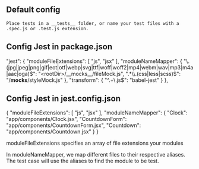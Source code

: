 ## Default config
    Place tests in a __tests__ folder, or name your test files with a .spec.js or .test.js extension. 

## Config Jest in package.json
  "jest": {
    "moduleFileExtensions": [
      "js",
      "jsx"
    ],
    "moduleNameMapper": {
      "\\.(jpg|jpeg|png|gif|eot|otf|webp|svg|ttf|woff|woff2|mp4|webm|wav|mp3|m4a|aac|oga)$": "<rootDir>/__mocks__/fileMock.js",
      ".*\\.(css|less|scss)$": "<rootDir>/__mocks__/styleMock.js"
    },
    "transform": {
      "^.+\\.js$": "babel-jest"
    }
  },


## Config Jest in jest.config.json 
{
    "moduleFileExtensions": [
        "js",
        "jsx"
    ],
    "moduleNameMapper": {
        "Clock": "app/components/Clock.jsx",
        "CountdownForm": "app/components/CountdownForm.jsx",
        "Countdown": "app/components/Countdown.jsx"
    }
}


moduleFileExtensions specifies an array of file extensions your modules 

In moduleNameMapper, we map different files to their respective aliases. 
The test case will use the aliases to find the module to be test.
